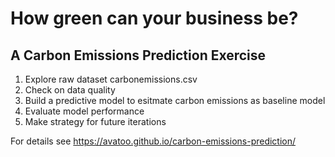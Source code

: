 # How green can your business be?

## A Carbon Emissions Prediction Exercise

1. Explore raw dataset carbonemissions.csv
2. Check on data quality
3. Build a predictive model to esitmate carbon emissions as baseline model
4. Evaluate model performance
5. Make strategy for future iterations

For details see https://avatoo.github.io/carbon-emissions-prediction/

